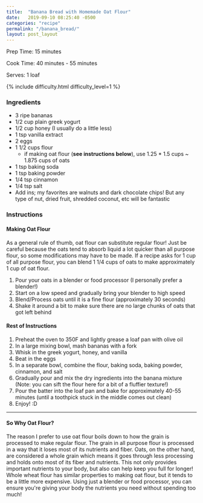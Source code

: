 ```yaml
---
title:  "Banana Bread with Homemade Oat Flour"
date:   2019-09-10 08:25:40 -0500
categories: "recipe"
permalink: "/banana_bread/"
layout: post_layout
---
```


Prep Time: 15 minutes

Cook Time: 40 minutes - 55 minutes

Serves: 1 loaf

{% include difficulty.html difficulty_level=1 %}



### Ingredients

* 3 ripe bananas
* 1/2 cup plain greek yogurt
* 1/2 cup honey (I usually do a little less)
* 1 tsp vanilla extract
* 2 eggs
* 1 1/2 cups flour
    * if making oat flour (**see instructions below**), use 1.25 * 1.5 cups ~ 1.875 cups of oats
* 1 tsp baking soda
* 1 tsp baking powder
* 1/4 tsp cinnamon
* 1/4 tsp salt
* Add ins; my favorites are walnuts and dark chocolate chips! But any type of nut, dried fruit, shredded coconut, etc will be fantastic

### Instructions

#### Making Oat Flour

As a general rule of thumb, oat flour can substitute regular flour! Just be careful because the oats tend to absorb liquid a lot quicker than all purpose flour, so some modifications may have to be made. If a recipe asks for 1 cup of all purpose flour, you can blend 1 1/4 cups of oats to make approximately 1 cup of oat flour.

1. Pour your oats in a blender or food processor (I personally prefer a blender!)
2. Start on a low speed and gradually bring your blender to high speed
3. Blend/Process oats until it is a fine flour (approximately 30 seconds)
4. Shake it around a bit to make sure there are no large chunks of oats that got left behind

#### Rest of Instructions

1. Preheat the oven to 350F and lightly grease a loaf pan with olive oil
2. In a large mixing bowl, mash bananas with a fork
3. Whisk in the greek yogurt, honey, and vanilla
4. Beat in the eggs
5. In a separate bowl, combine the flour, baking soda, baking powder, cinnamon, and salt
6. Gradually pour and mix the dry ingredients into the banana mixture (Note: you can sift the flour here for a bit of a fluffier texture!)
7. Pour the batter into the loaf pan and bake for approximately 40-55 minutes (until a toothpick stuck in the middle comes out clean)
8. Enjoy! :D

---

#### So Why Oat Flour?

The reason I prefer to use oat flour boils down to how the grain is processed to make regular flour. The grain in all purpose flour is processed in a way that it loses most of its nutrients and fiber. Oats, on the other hand, are considered a whole grain which means it goes through less processing and holds onto most of its fiber and nutrients. This not only provides important nutrients to your body, but also can help keep you full for longer! Whole wheat flour has similar properties to making oat flour, but it tends to be a little more expensive. Using just a blender or food processor, you can ensure you're giving your body the nutrients you need without spending too much!